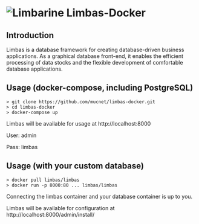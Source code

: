 # ![Limbarine] Limbas-Docker

## Introduction
Limbas is a database framework for creating database-driven business applications.
As a graphical database front-end, it enables the efficient processing of data stocks and the flexible development of comfortable database applications.

## Usage (docker-compose, including PostgreSQL)
```
> git clone https://github.com/mucnet/limbas-docker.git
> cd limbas-docker
> docker-compose up
```

Limbas will be available for usage at http://localhost:8000

User: admin

Pass: limbas

## Usage (with your custom database)
```
> docker pull limbas/limbas
> docker run -p 8000:80 ... limbas/limbas
```

Connecting the limbas container and your database container is up to you.

Limbas will be available for configuration at http://localhost:8000/admin/install/

[Limbarine]: ./Limbarine.png "Limbarine"
